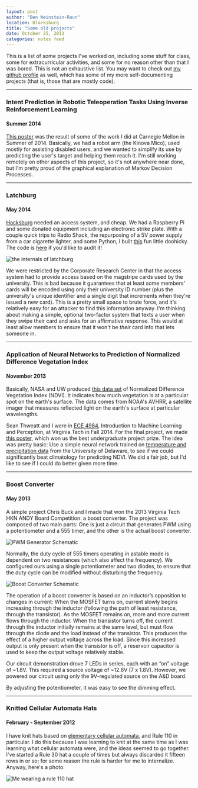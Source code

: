 ```yaml
---
layout: post
author: "Ben Weinstein-Raun"
location: Blacksburg
title: "Some old projects"
date: October 25, 2013
categories: notes feed
---
```


This is a list of some projects I've worked on, including some stuff for class, some
for extracurricular activities, and some for no reason other than that I was bored.
This is not an exhaustive list. You may want to check out
[my github profile](https://github.com/benwr) as well, which has some of my
more self-documenting projects (that is, those that are mostly code).

---

### Intent Prediction in Robotic Teleoperation Tasks Using Inverse Reinforcement Learning ##
#### Summer 2014 ####

[This poster](http://www.ri.cmu.edu/education/RISS/2014/Weinstein-Raun-Ben.pdf) was the result of some of the
work I did at Carnegie Mellon in Summer of 2014. Basically, we had a robot arm (the Kinova Mico), used mostly for
assisting disabled users, and we wanted to simplify its use by predicting the user's target and helping them
reach it. I'm still working remotely on other aspects of this project, so it's not anywhere near done, but I'm
pretty proud of the graphical explanation of Markov Decision Processes.

---
### Latchburg ##
#### May 2014 ####

[Hacksburg](http://hacksburg.org) needed an access system, and cheap. We had a Raspberry Pi
and some donated equipment including an electronic strike plate. With a couple quick trips to
Radio Shack, the repurposing of a 5V power supply from a car cigarette lighter, and some Python,
I built [this](http://hackaday.io/project/753-Latchburg) fun little doohicky. The code is
[here](https://github.com/hacksburg/latchburg) if you'd like to audit it!

![the internals of latchburg](https://static.hackaday.io/images/resize/600x600/4935351396980488356.jpg)

We were restricted by the Corporate Research Center in that the access system had to provide
access based on the magstripe cards used by the university. This is bad because it guarantees that
at least some members' cards will be encoded using only their university ID number (plus the university's
unique identifier and a single digit that increments when they're issued a new card). This is a pretty
small space to brute force, and it's relatively easy for an attacker to find this information anyway. I'm thinking
about making a simple, optional two-factor system that texts a user when they swipe their card and asks
for an affirmative response. This would at least allow members to ensure that it won't be _their_ card info
that lets someone in.

---

### Application of Neural Networks to Prediction of Normalized Difference Vegetation Index ##
#### November 2013 ####

Basically, NASA and UW produced [this data set](http://jisao.washington.edu/datasets/ndvi/)
of Normalized Difference Vegetation Index (NDVI). It indicates how much vegetation is
at a particular spot on the earth's surface. The data comes from NOAA's AVHRR, a satellite imager
that measures reflected light on the earth's surface at particular wavelengths.

Sean Thweatt and I were in [ECE 4984](https://filebox.ece.vt.edu/~f13ece4984ece5984/),
Introduction to Machine Learning and Perception, at Virginia Tech in Fall 2014.
For the final project, we made
[this poster](https://drive.google.com/file/d/0B6QINlqDWlIAVndqclpvQThfWXM/edit?usp=sharing),
which won us the best undergraduate project prize. The idea was pretty basic: Use a simple
neural network trained on [temperature and precipitation data](http://jisao.washington.edu/datasets/ud/) from
the University of Delaware, to see if we could significantly beat climatology for predicting NDVI.
We did a fair job, but I'd like to see if I could do better given more time.

---

### Boost Converter ##
#### May 2013 ####

A simple project Chris Buck and I made that won the 2013 Virginia Tech HKN ANDY Board Competition:
a boost converter. The project was composed of two main parts: One is just a circuit that generates
PWM using a potentiometer and a 555 timer, and the other is the actual boost converter.

![PWM Generator Schematic](https://docs.google.com/drawings/d/1Fh41O1oUzOgrEiZd225uh5cQR32ZfJQKzRGNQE-JxJ4/pub?w=570&h=327)

Normally, the duty cycle of 555 timers operating in astable mode is dependent on two resistances (which also affect the frequency). We configured ours using a single potentiometer and two diodes, to ensure that the duty cycle can be modified without disturbing the frequency.

![Boost Converter Schematic](https://docs.google.com/drawings/d/1s7kowwebd7P6nQV2or-gujy7WADpVj-z4Soys9B2hJg/pub?w=531&h=223)

The operation of a boost converter is based on an inductor’s opposition to changes in current: When the MOSFET turns on, current slowly begins increasing through the inductor (following the path of least resistance, through the transistor). As the MOSFET remains on, more and more current flows through the inductor. When the transistor turns off, the current through the inductor initially remains at the same level, but must flow through the diode and the load instead of the transistor. This produces the effect of a higher output voltage across the load. Since this increased output is only present when the transistor is off, a reservoir capacitor is used to keep the output voltage relatively stable.

Our circuit demonstration drove 7 LEDs in series, each with an “on” voltage of ~1.8V.  This required a source voltage of ~12.6V (7 x 1.8V). However, we powered our circuit using only the 9V-regulated source on the A&D board.

By adjusting the potentiometer, it was easy to see the dimming effect.

---

### Knitted Cellular Automata Hats ##
#### February - September 2012 ####

I have knit hats based on
[elementary cellular automata](http://mathworld.wolfram.com/ElementaryCellularAutomaton.html),
and Rule 110 in particular. I do this because I was learning to knit at the same time as I
was learning what cellular automata were, and the ideas seemed to go together. I've started
a Rule 30 hat a couple of times but always discarded it fifteen rows in or so; for some reason the
rule is harder for me to internalize. Anyway, here's a photo:

![Me wearing a rule 110 hat](https://googledrive.com/host/0B6QINlqDWlIAVzNNcVhlc0JfeWM/546470_10150859021162184_1108769176_n.jpg)
